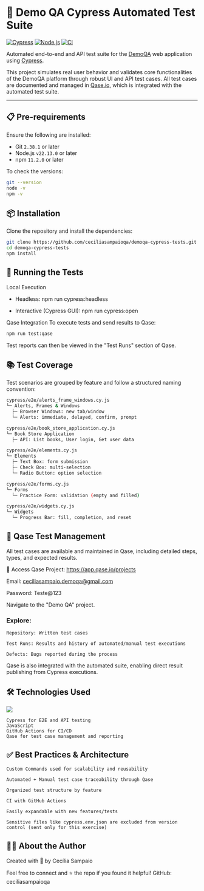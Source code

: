 # 🧪 Demo QA Cypress Automated Test Suite

[![Cypress](https://img.shields.io/badge/tested%20with-Cypress-3e873c.svg)](https://www.cypress.io/)
[![Node.js](https://img.shields.io/badge/Node.js-22.13.0-brightgreen)](https://nodejs.org/)
[![CI](https://github.com/ceciliasampaioqa/demoqa/actions/workflows/ci.yml/badge.svg)](https://github.com/ceciliasampaioqa/demoqa/actions)

Automated end-to-end and API test suite for the [DemoQA](https://demoqa.com/) web application using [Cypress](https://www.cypress.io/).

This project simulates real user behavior and validates core functionalities of the DemoQA platform through robust UI and API test cases. All test cases are documented and managed in [Qase.io](https://app.qase.io/projects), which is integrated with the automated test suite.

---

## 📋 Pre-requirements

Ensure the following are installed:

- Git `2.38.1` or later
- Node.js `v22.13.0` or later
- npm `11.2.0` or later

To check the versions:

```bash
git --version
node -v
npm -v
```

## 📦 Installation

Clone the repository and install the dependencies:

```bash
git clone https://github.com/ceciliasampaioqa/demoqa-cypress-tests.git
cd demoqa-cypress-tests
npm install
```

## 🚀 Running the Tests

Local Execution

- Headless: npm run cypress:headless

- Interactive (Cypress GUI): npm run cypress:open

Qase Integration
To execute tests and send results to Qase:

```bash
npm run test:qase
```

Test reports can then be viewed in the "Test Runs" section of Qase.

## 📚 Test Coverage

Test scenarios are grouped by feature and follow a structured naming convention:

```bash
cypress/e2e/alerts_frame_windows.cy.js
└─ Alerts, Frames & Windows
  ├─ Browser Windows: new tab/window
  └─ Alerts: immediate, delayed, confirm, prompt

cypress/e2e/book_store_application.cy.js
└─ Book Store Application
  ├─ API: List books, User login, Get user data

cypress/e2e/elements.cy.js
└─ Elements
  ├─ Text Box: form submission
  ├─ Check Box: multi-selection
  └─ Radio Button: option selection

cypress/e2e/forms.cy.js
└─ Forms
  └─ Practice Form: validation (empty and filled)

cypress/e2e/widgets.cy.js
└─ Widgets
  └─ Progress Bar: fill, completion, and reset
```

## 🧪 Qase Test Management

All test cases are available and maintained in Qase, including detailed steps, types, and expected results.

🔗 Access Qase Project: https://app.qase.io/projects

Email: ceciliasampaio.demoqa@gmail.com

Password: Teste@123

Navigate to the "Demo QA" project.

### Explore:

```
Repository: Written test cases

Test Runs: Results and history of automated/manual test executions

Defects: Bugs reported during the process
```

Qase is also integrated with the automated suite, enabling direct result publishing from Cypress executions.

## 🛠️ Technologies Used

<a href="https://go-skill-icons.vercel.app/"> <img src="https://go-skill-icons.vercel.app/api/icons?i=cypress,javascript,nodejs,git,postman,html,css" /> </a>

```
Cypress for E2E and API testing
JavaScript
GitHub Actions for CI/CD
Qase for test case management and reporting
```

## ✅ Best Practices & Architecture

```
Custom Commands used for scalability and reusability

Automated + Manual test case traceability through Qase

Organized test structure by feature

CI with GitHub Actions

Easily expandable with new features/tests

Sensitive files like cypress.env.json are excluded from version control (sent only for this exercise)
```

## 🙋‍♀️ About the Author

Created with 💜 by Cecília Sampaio

Feel free to connect and ⭐ the repo if you found it helpful!
GitHub: ceciliasampaioqa

